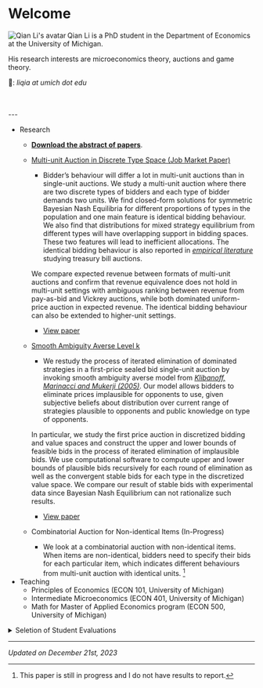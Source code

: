 # Welcome

<img class="avatar" align="left" alt="Qian Li's avatar" src="images/qian.jpg" />

Qian Li is a PhD student in the Department of Economics at the University of Michigan.

His research interests are microeconomics theory, auctions and game theory.

📧: *liqia at umich dot edu*

<br>
<br>
---

- Research
    - [**Download the abstract of papers**](/papers/abstract.pdf).
    - [Multi-unit Auction in Discrete Type Space (Job Market Paper)](/papers/jmp.pdf)
        - Bidder’s behaviour will differ a lot in multi-unit auctions than in single-unit auctions. We study a multi-unit auction where there are two discrete types of bidders and each type of bidder demands two units. We find closed-form solutions for symmetric Bayesian Nash Equilibria for different proportions of types in the population and one main feature is identical bidding behaviour. We also find that distributions for mixed strategy equilibrium from different types will have overlapping support in bidding spaces. These two features will lead to inefficient allocations. The identical bidding behaviour is also reported in [*empirical literature*](https://www.jstor.org/stable/10.1086/657948?typeAccessWorkflow=login&seq=20) studying treasury bill auctions. 
        
        We compare expected revenue between formats of multi-unit auctions and confirm that revenue equivalence does not hold in multi-unit settings with ambiguous ranking between revenue from pay-as-bid and Vickrey auctions, while both dominated uniform-price auction in expected revenue. The identical bidding behaviour can also be extended to higher-unit settings.
        - [View paper](/papers/jmp.pdf)
    - [Smooth Ambiguity Averse Level k](/papers/level-k.pdf)
        - We restudy the process of iterated elimination of dominated strategies in a first-price sealed bid single-unit auction by invoking smooth ambiguity averse model from [*Klibanoff, Marinacci and Mukerji (2005)*](https://www.jstor.org/stable/3598753?typeAccessWorkflow=login). Our model allows bidders to eliminate prices implausible for opponents to use, given subjective beliefs about distribution over current range of strategies plausible to opponents and public knowledge on type of opponents.
        
        In particular, we study the first price auction in discretized bidding and value spaces and construct the upper and lower bounds of feasible bids in the process of iterated elimination of implausible bids. We use computational software to compute upper and lower bounds of plausible bids recursively for each round of elimination as well as the convergent stable bids for each type in the discretized value space. We compare our result of stable bids with experimental data since Bayesian Nash Equilibrium can not rationalize such results.
        - [View paper](/papers/level-k.pdf)
    - Combinatorial Auction for Non-identical Items (In-Progress)
        - We look at a combinatorial auction with non-identical items. When items are non-identical, bidders need to specify their bids for each particular item, which indicates different behaviours from multi-unit auction with identical units. [^1]
- Teaching
    - Principles of Economics (ECON 101, University of Michigan)
    - Intermediate Microeconomics (ECON 401, University of Michigan)
    - Math for Master of Applied Economics program (ECON 500, University of Michigan)

<details>
<summary>Seletion of Student Evaluations</summary>

> "Qian is a great instructor. I really enjoyed the time that he explained more about the game theory. I think his classes would be better if he combined doing exercise with recapping lecture materials(even if just for a few minutes). Overall, I think Qian's way of teaching is enjoyable. As the only student who participated in every discuss session this semester, I want to thank Qian for his instruction!"

> "I enjoyed taking this course, was definitely very challenging but Mr Li. was very informative and helped a lot in explaining questions."

> "Qian was very helpful and encouraging when it came to meeting with him during office hours and asking questions outside of the class period. My only real critique was that I frequently found we were not given enough time to evaluate and attempt the problems by ourselves before they were discussed and solved by Qian. I also think he sometimes rushed through lessons and explanations when a slower approach would have been appreciated. Regardless, I always found attending section to be beneficial for reviewing exam materials."

> "Qian Li is awesome, he is always available to answer questions and is great at doing so. His office hours are always very helpful for me as well."

> "Qian was extremely helpful in further explaining the material from the course. He always offered in depth explanations to help ensure everyone understood the problems and was always willing to help any of the students with the material."

> "He helped explain so many things that I didn't understand in class, and I was really glad to have Qian Li as my instructor!"

> "Qian Li was very understanding and would go through each question during discussion sections as well as he could"

> "I thought Qian Li was a fantastic GSI. I would look forward to going to his discussion section as he would teach the material perfectly fly, and would fill all of the wholes that were left from the lectures."

</details>

***

*Updated on December 21st, 2023*

[^1]: This paper is still in progress and I do not have results to report.

